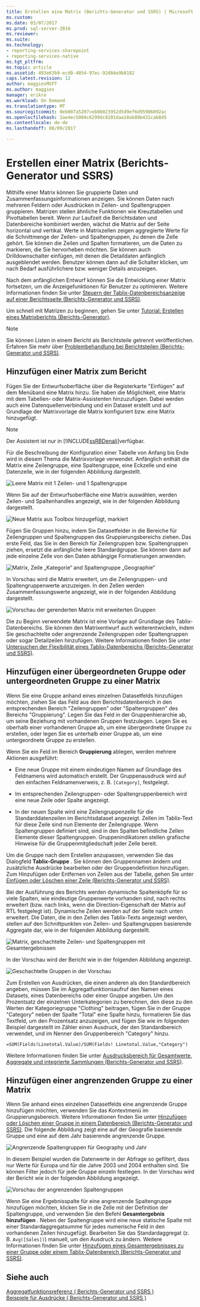 ```yaml
---
title: Erstellen eine Matrix (Berichts-Generator und SSRS) | Microsoft Docs
ms.custom: 
ms.date: 03/07/2017
ms.prod: sql-server-2016
ms.reviewer: 
ms.suite: 
ms.technology:
- reporting-services-sharepoint
- reporting-services-native
ms.tgt_pltfrm: 
ms.topic: article
ms.assetid: 493e63b9-ecd0-4054-97ec-92d84e9b8182
caps.latest.revision: 12
author: maggiesMSFT
ms.author: maggies
manager: erikre
ms.workload: On Demand
ms.translationtype: MT
ms.sourcegitcommit: 0eb007a5207ceb0b023952d5d9ef6d95986092ac
ms.openlocfilehash: 2ae4ec5004c6299dc8201daa18ab89b432cab845
ms.contentlocale: de-de
ms.lasthandoff: 08/09/2017

---
```

# <a name="create-a-matrix-report-builder-and-ssrs"></a>Erstellen einer Matrix (Berichts-Generator und SSRS)
  Mithilfe einer Matrix können Sie gruppierte Daten und Zusammenfassungsinformationen anzeigen. Sie können Daten nach mehreren Feldern oder Ausdrücken in Zeilen- und Spaltengruppen gruppieren. Matrizen stellen ähnliche Funktionen wie Kreuztabellen und Pivottabellen bereit. Wenn zur Laufzeit die Berichtsdaten und Datenbereiche kombiniert werden, wächst die Matrix auf der Seite horizontal und vertikal. Werte in Matrixzellen zeigen aggregierte Werte für die Schnittmenge der Zeilen- und Spaltengruppen, zu denen die Zelle gehört. Sie können die Zeilen und Spalten formatieren, um die Daten zu markieren, die Sie hervorheben möchten. Sie können auch Drilldownschalter einfügen, mit denen die Detaildaten anfänglich ausgeblendet werden. Benutzer können dann auf die Schalter klicken, um nach Bedarf ausführlichere bzw. weniger Details anzuzeigen.  
  
 Nach dem anfänglichen Entwurf können Sie die Entwicklung einer Matrix fortsetzen, um die Anzeigefunktionen für Benutzer zu optimieren. Weitere Informationen finden Sie unter [Steuern der Tablix-Datenbereichsanzeige auf einer Berichtsseite &#40;Berichts-Generator und SSRS&#41;](../../reporting-services/report-design/controlling-the-tablix-data-region-display-on-a-report-page.md).  
  
 Um schnell mit Matrizen zu beginnen, gehen Sie unter [Tutorial: Erstellen eines Matrixberichts &#40;Berichts-Generator&#41;](../../reporting-services/tutorial-creating-a-matrix-report-report-builder.md).  
  
> [!NOTE]  
>  Sie können Listen in einem Bericht als Berichtsteile getrennt veröffentlichen. Erfahren Sie mehr über [Problembehandlung bei Berichtsteilen (Berichts-Generator und SSRS)](../../reporting-services/report-design/report-parts-report-builder-and-ssrs.md).  
  
##  <a name="AddingMatrix"></a> Hinzufügen einer Matrix zum Bericht  
 Fügen Sie der Entwurfsoberfläche über die Registerkarte "Einfügen" auf dem Menüband eine Matrix hinzu. Sie haben die Möglichkeit, eine Matrix mit dem Tabellen- oder Matrix-Assistenten hinzuzufügen. Dabei werden auch eine Datenquellenverbindung und ein Dataset erstellt und auf Grundlage der Matrixvorlage die Matrix konfiguriert bzw. eine Matrix hinzugefügt.  
  
> [!NOTE]  
>  Der Assistent ist nur in [!INCLUDE[ssRBDenali](../../includes/ssrbdenali-md.md)]verfügbar.  
  
 Für die Beschreibung der Konfiguration einer Tabelle von Anfang bis Ende wird in diesem Thema die Matrixvorlage verwendet.  Anfänglich enthält die Matrix eine Zeilengruppe, eine Spaltengruppe, eine Eckzelle und eine Datenzelle, wie in der folgenden Abbildung dargestellt.  
  
 ![Leere Matrix mit 1 Zeilen- und 1 Spaltengruppe](../../reporting-services/report-design/media/rs-matrixtemplatenew.gif "leere Matrix mit 1 Zeilen- und 1 Spaltengruppe")  
  
 Wenn Sie auf der Entwurfsoberfläche eine Matrix auswählen, werden Zeilen- und Spaltenhandles angezeigt, wie in der folgenden Abbildung dargestellt.  
  
 ![Neue Matrix aus Toolbox hinzugefügt, markiert](../../reporting-services/report-design/media/rs-matrixtemplatenewselected.gif "neue Matrix aus Toolbox hinzugefügt, ausgewählt")  
  
 Fügen Sie Gruppen hinzu, indem Sie Datasetfelder in die Bereiche für Zeilengruppen und Spaltengruppen des Gruppierungsbereichs ziehen. Das erste Feld, das Sie in den Bereich für Zeilengruppen bzw. Spaltengruppen ziehen, ersetzt die anfängliche leere Standardgruppe. Sie können dann auf jede einzelne Zelle von den Daten abhängige Formatierungen anwenden.  
  
 ![Matrix, Zeile „Kategorie“ and Spaltengruppe „Geographie“](../../reporting-services/report-design/media/rs-basicmatrixdesign.gif "Matrix, Category row and Geography column group")  
  
 In Vorschau wird die Matrix erweitert, um die Zeilengruppen- und Spaltengruppenwerte anzuzeigen. In den Zellen werden Zusammenfassungswerte angezeigt, wie in der folgenden Abbildung dargestellt.  
  
 ![Vorschau der gerenderten Matrix mit erweiterten Gruppen](../../reporting-services/report-design/media/rs-basicmatrixpreview.gif "Preview for rendered matrix with expanded groups")  
  
 Die zu Beginn verwendete Matrix ist eine Vorlage auf Grundlage des Tablix-Datenbereichs. Sie können den Matrixentwurf auch weiterentwickeln, indem Sie geschachtelte oder angrenzende Zeilengruppen oder Spaltengruppen oder sogar Detailzeilen hinzufügen. Weitere Informationen finden Sie unter [Untersuchen der Flexibilität eines Tablix-Datenbereichs &#40;Berichts-Generator und SSRS&#41;](../../reporting-services/report-design/exploring-the-flexibility-of-a-tablix-data-region-report-builder-and-ssrs.md).  
  
  
##  <a name="AddingParentGroupChild"></a> Hinzufügen einer übergeordneten Gruppe oder untergeordneten Gruppe zu einer Matrix  
 Wenn Sie eine Gruppe anhand eines einzelnen Datasetfelds hinzufügen möchten, ziehen Sie das Feld aus dem Berichtsdatenbereich in den entsprechenden Bereich "Zeilengruppen" oder "Spaltengruppen" des Bereichs "Gruppierung". Legen Sie das Feld in der Gruppenhierarchie ab, um seine Beziehung mit vorhandenen Gruppen festzulegen. Legen Sie es oberhalb einer vorhandenen Gruppe ab, um eine übergeordnete Gruppe zu erstellen, oder legen Sie es unterhalb einer Gruppe ab, um eine untergeordnete Gruppe zu erstellen.  
  
 Wenn Sie ein Feld im Bereich **Gruppierung** ablegen, werden mehrere Aktionen ausgeführt:  
  
-   Eine neue Gruppe mit einem eindeutigen Namen auf Grundlage des Feldnamens wird automatisch erstellt. Der Gruppenausdruck wird auf den einfachen Feldnamenverweis, z. B. `[Category]`, festgelegt.  
  
-   Im entsprechenden Zeilengruppen- oder Spaltengruppenbereich wird eine neue Zeile oder Spalte angezeigt.  
  
-   In der neuen Spalte wird eine Zeilengruppenzelle für die Standarddatenzeilen im Berichtsdataset angezeigt. Zellen im Tablix-Text für diese Zeile sind nun Elemente der Zeilengruppe. Wenn Spaltengruppen definiert sind, sind in den Spalten befindliche Zellen Elemente dieser Spaltengruppen. Gruppenindikatoren stellen grafische Hinweise für die Gruppenmitgliedschaft jeder Zelle bereit.  
  
 Um die Gruppe nach dem Erstellen anzupassen, verwenden Sie das Dialogfeld **Tablix-Gruppe** . Sie können den Gruppennamen ändern und zusätzliche Ausdrücke bearbeiten oder der Gruppendefinition hinzufügen. Zum Hinzufügen oder Entfernen von Zeilen aus der Tabelle, gehen Sie unter [Einfügen oder Löschen einer Zeile &#40;Berichts-Generator und SSRS&#41;](../../reporting-services/report-design/insert-or-delete-a-row-report-builder-and-ssrs.md).  
  
 Bei der Ausführung des Berichts werden dynamische Spaltenköpfe für so viele Spalten, wie eindeutige Gruppenwerte vorhanden sind, nach rechts erweitert (bzw. nach links, wenn die Direction-Eigenschaft der Matrix auf RTL festgelegt ist). Dynamische Zeilen werden auf der Seite nach unten erweitert. Die Daten, die in den Zellen des Tablix-Texts angezeigt werden, stellen auf den Schnittpunkten von Zeilen- und Spaltengruppen basierende Aggregate dar, wie in der folgenden Abbildung dargestellt.  
  
 ![Matrix, geschachtelte Zeilen- und Spaltengruppen mit Gesamtergebnissen](../../reporting-services/report-design/media/rs-basicmatrixnestedgroupstotalsdesign.gif "Matrix, geschachtelte Zeilen- und Spaltengruppen mit dem Gesamtwerten")  
  
 In der Vorschau wird der Bericht wie in der folgenden Abbildung angezeigt.  
  
 ![Geschachtelte Gruppen in der Vorschau](../../reporting-services/report-design/media/rs-basicmatrixnestedgroupstotalspreview.gif "geschachtelte Gruppen in der Vorschau")  
  
 Zum Erstellen von Ausdrücken, die einen anderen als den Standardbereich angeben, müssen Sie im Aggregatfunktionsaufruf den Namen eines Datasets, eines Datenbereichs oder einer Gruppe angeben. Um den Prozentsatz der einzelnen Unterkategorien zu berechnen, den diese zu den Werten der Kategoriegruppe "Clothing" beitragen, fügen Sie in der Gruppe "Category" neben der Spalte "Total" eine Spalte hinzu, formatieren Sie das Textfeld, um den Prozentsatz anzuzeigen, und fügen Sie wie im folgenden Beispiel dargestellt im Zähler einen Ausdruck, der den Standardbereich verwendet, und im Nenner den Gruppenbereich "Category" hinzu.  
  
 `=SUM(Fields!Linetotal.Value)/SUM(Fields! Linetotal.Value,"Category")`  
  
 Weitere Informationen finden Sie unter [Ausdrucksbereich für Gesamtwerte, Aggregate und integrierte Sammlungen &#40;Berichts-Generator und SSRS&#41;](../../reporting-services/report-design/expression-scope-for-totals-aggregates-and-built-in-collections.md).  
  
  
##  <a name="AddingAdjacentGroup"></a> Hinzufügen einer angrenzenden Gruppe zu einer Matrix  
 Wenn Sie anhand eines einzelnen Datasetfelds eine angrenzende Gruppe hinzufügen möchten, verwenden Sie das Kontextmenü im Gruppierungsbereich. Weitere Informationen finden Sie unter [Hinzufügen oder Löschen einer Gruppe in einem Datenbereich &#40;Berichts-Generator und SSRS&#41;](../../reporting-services/report-design/add-or-delete-a-group-in-a-data-region-report-builder-and-ssrs.md). Die folgende Abbildung zeigt eine auf der Geografie basierende Gruppe und eine auf dem Jahr basierende angrenzende Gruppe.  
  
 ![Angrenzende Spaltengruppen für Geography und Jahr](../../reporting-services/report-design/media/rs-basicmatrixadjacentgroupsdesign.gif "angrenzende Spaltengruppen für Geography und Jahr")  
  
 In diesem Beispiel wurden die Datenwerte in der Abfrage so gefiltert, dass nur Werte für Europa und für die Jahre 2003 und 2004 enthalten sind. Sie können Filter jedoch für jede Gruppe einzeln festlegen. In der Vorschau wird der Bericht wie in der folgenden Abbildung angezeigt.  
  
 ![Vorschau der angrenzenden Spaltengruppen](../../reporting-services/report-design/media/rs-basicmatrixadjacentgroupspreview.gif "Vorschau der angrenzenden Spaltengruppen")  
  
 Wenn Sie eine Ergebnisspalte für eine angrenzende Spaltengruppe hinzufügen möchten, klicken Sie in die Zelle mit der Definition der Spaltengruppe, und verwenden Sie den Befehl **Gesamtergebnis hinzufügen** . Neben der Spaltengruppe wird eine neue statische Spalte mit einer Standardaggregatsumme für jedes numerische Feld in den vorhandenen Zeilen hinzugefügt. Bearbeiten Sie das Standardaggregat (z. B. `Avg([Sales])`) manuell, um den Ausdruck zu ändern. Weitere Informationen finden Sie unter [Hinzufügen eines Gesamtergebnisses zu einer Gruppe oder einem Tablix-Datenbereich &#40;Berichts-Generator und SSRS&#41;](../../reporting-services/report-design/add-a-total-to-a-group-or-tablix-data-region-report-builder-and-ssrs.md).  
  
  
## <a name="see-also"></a>Siehe auch  
 [Aggregatfunktionsreferenz &#40; Berichts-Generator und SSRS &#41;](../../reporting-services/report-design/report-builder-functions-aggregate-functions-reference.md)   
 [Beispiele für Ausdrücke &#40; Berichts-Generator und SSRS &#41;](../../reporting-services/report-design/expression-examples-report-builder-and-ssrs.md)  
  
  

